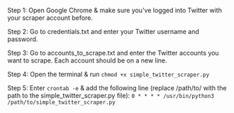 Step 1:
Open Google Chrome & make sure you've logged into Twitter with your scraper account before.

Step 2:
Go to credentials.txt and enter your Twitter username and password.

Step 3:
Go to accounts_to_scrape.txt and enter the Twitter accounts you want to scrape. Each account should be on a new line.

Step 4:
Open the terminal & run `chmod +x simple_twitter_scraper.py`

Step 5:
Enter `crontab -e` & add the following line (replace /path/to/ with the path to the simple_twitter_scraper.py file):
`0 * * * * /usr/bin/python3 /path/to/simple_twitter_scraper.py`
